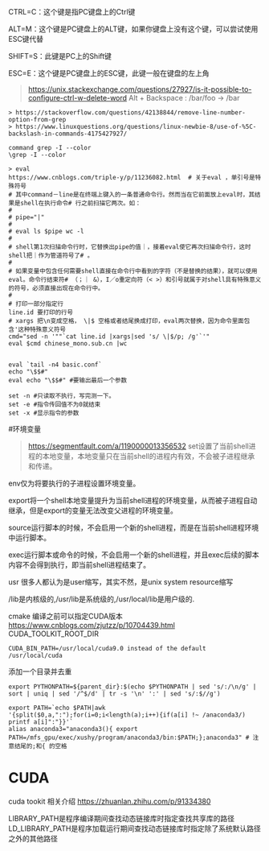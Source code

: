 
CTRL=C：这个键是指PC键盘上的Ctrl键

ALT=M：这个键是PC键盘上的ALT键，如果你键盘上没有这个键，可以尝试使用ESC键代替

SHIFT=S：此键是PC上的Shift键

ESC=E：这个键是PC键盘上的ESC键，此键一般在键盘的左上角
> https://unix.stackexchange.com/questions/27927/is-it-possible-to-configure-ctrl-w-delete-word
Alt + Backspace :
	/bar/foo -> /bar
```
> https://stackoverflow.com/questions/42138844/remove-line-number-option-from-grep
> https://www.linuxquestions.org/questions/linux-newbie-8/use-of-%5C-backslash-in-commands-4175427927/

command grep -I --color
\grep -I --color

> eval 
https://www.cnblogs.com/triple-y/p/11236082.html  # 关于eval ，单引号是特殊符号
# 其中command－line是在终端上键入的一条普通命令行。然而当在它前面放上eval时，其结果是shell在执行命令# 行之前扫描它两次。如：
# 
# pipe="|"
# 
# eval ls $pipe wc -l
# 
# shell第1次扫描命令行时，它替换出pipe的值｜，接着eval使它再次扫描命令行，这时shell把｜作为管道符号了# 。
# 
# 如果变量中包含任何需要shell直接在命令行中看到的字符（不是替换的结果），就可以使用eval。命令行结束符# （；｜ &），I／o重定向符（< >）和引号就属于对shell具有特殊意义的符号，必须直接出现在命令行中。
# 
# 打印一部分指定行
line.id 要打印的行号
# xargs 把\n变成空格， \|$ 空格或者结尾换成打印，eval两次替换，因为命令里面包含'这种特殊意义符号
cmd="sed -n '""`cat line.id |xargs|sed 's/ \|$/p; /g'`'"
eval $cmd chinese_mono.sub.cn |wc


eval `tail -n4 basic.conf`
echo "\$$#"       
eval echo "\$$#" #要输出最后一个参数
```

```
set -n #只读取不执行，写完测一下。
set -e #指令传回值不为0就结束
set -x #显示指令的参数
```
#环境变量

> https://segmentfault.com/a/1190000013356532
set设置了当前shell进程的本地变量，本地变量只在当前shell的进程内有效，不会被子进程继承和传递。

env仅为将要执行的子进程设置环境变量。

export将一个shell本地变量提升为当前shell进程的环境变量，从而被子进程自动继承，但是export的变量无法改变父进程的环境变量。

source运行脚本的时候，不会启用一个新的shell进程，而是在当前shell进程环境中运行脚本。

exec运行脚本或命令的时候，不会启用一个新的shell进程，并且exec后续的脚本内容不会得到执行，即当前shell进程结束了。




usr 很多人都认为是user缩写，其实不然，是unix system resource缩写

/lib是内核级的,/usr/lib是系统级的,/usr/local/lib是用户级的.

cmake 编译之前可以指定CUDA版本
https://www.cnblogs.com/zjutzz/p/10704439.html  
CUDA_TOOLKIT_ROOT_DIR

`CUDA_BIN_PATH=/usr/local/cuda9.0 instead of the default /usr/local/cuda`

添加一个目录并去重

`export PYTHONPATH=${parent_dir}:$(echo $PYTHONPATH | sed 's/:/\n/g' | sort | uniq | sed '/^$/d' | tr -s '\n' ':' | sed 's/:$//g')`

```
export PATH=`echo $PATH|awk  '{split($0,a,":");for(i=0;i<length(a);i++){if(a[i] !~ /anaconda3/) printf a[i]":"}}'`
alias anaconda3="anaconda3(){ export PATH=/mfs_gpu/exec/xushy/program/anaconda3/bin:$PATH;};anaconda3" # 注意结尾的;和{ 的空格
```

# CUDA
cuda tookit 相关介绍
https://zhuanlan.zhihu.com/p/91334380

LIBRARY_PATH是程序编译期间查找动态链接库时指定查找共享库的路径
LD_LIBRARY_PATH是程序加载运行期间查找动态链接库时指定除了系统默认路径之外的其他路径